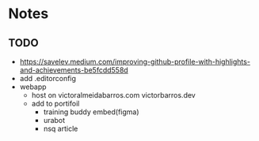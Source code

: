 # Notes

## TODO

- https://savelev.medium.com/improving-github-profile-with-highlights-and-achievements-be5fcdd558d
- add .editorconfig
- webapp
  - host on victoralmeidabarros.com victorbarros.dev
  - add to portifoil
    - training buddy embed(figma)
    - urabot
    - nsq article
